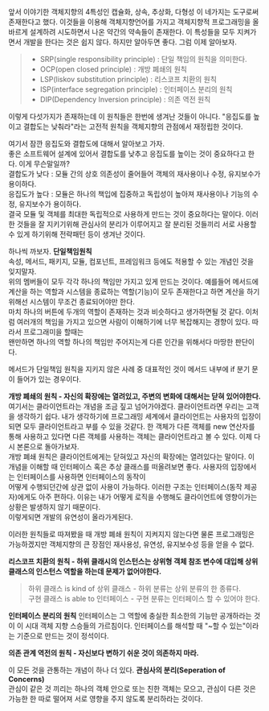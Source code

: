 앞서 이야기한 객체지향의 4특성인 캡슐화, 상속, 추상화, 다형성 이 네가지는 도구로써 존재한다고 했다. 이것들을 이용해 객체지향언어를 가지고 객체지향적 프로그래밍을 올바르게 설계하려 시도하면서 나온 
약간의 약속들이 존재한다. 이 특성들을 모두 지켜가면서 개발을 한다는 것은 쉽지 않다. 하지만 알아두면 좋다. 그럼 이제 알아보자.   

> - SRP(single responsibility principle) : 단일 책임의 원칙을 의미한다. 
> - OCP(open closed principle) : 개방 폐쇄의 원칙
> - LSP(liskov substitution principle) : 리스코프 치환의 원칙
> - ISP(interface segregation principle) : 인터페이스 분리의 원칙
> - DIP(Dependency Inversion principle) : 의존 역전 원칙

이렇게 다섯가지가 존재하는데 이 원칙들은 한번에 생겨난 것들이 아니다. "응집도를 높이고 결합도는 낮춰라"라는 고전적 원칙을 객체지향의 관점에서 재정립한 것이다.  

여기서 잠깐 응집도와 결합도에 대해서 알아보고 가자.  
좋은 소프트웨어 설계에 있어서 결합도를 낮추고 응집도를 높이는 것이 중요하다고 한다. 이게 무슨말일까?  
결합도가 낮다 : 모듈 간의 상호 의존성이 줄어들어 객체의 재사용이나 수정, 유지보수가 용이하다.  
응집도가 높다 : 모듈은 하나의 책입에 집중하고 독립성이 높아져 재사용이나 기능의 수정, 유지보수가 용이하다.  
결국 모듈 및 객체를 최대한 독립적으로 사용하게 만드는 것이 중요하다는 말이다. 이러한 것들을 잘 지키기위해 관심사의 분리가 이루어지고 잘 분리된 것들끼리 서로 사용할 수 있게 하기위해 전략패턴 등이 생겨난 것이다.  


하나씩 까보자. 
**단일책임원칙**  
속성, 메서드, 패키지, 모듈, 컴포넌트, 프레임워크 등에도 적용할 수 있는 개념인 것을 잊지말자.  
위의 멤버들이 모두 각각 하나의 책임만 가지고 있게 만드는 것이다. 예를들어 메서드에 계산을 하는 역할과 시스템을 종료하는 역할(기능)이 모두 존재한다고 하면 계산을 하기위해선 시스템이 무조건 종료되어야만 한다.  
마치 하나의 버튼에 두개의 역할이 존재하는 것과 비슷하다고 생가하면될 것 같다. 이처럼 여러개의 책임을 가지고 있으면 사람이 이해하기에 너무 복잡해지는 경향이 있다. 따라서 프로그래미을 할때는  
왠만하면 하나의 역할 하나의 책임만 주어지는게 다른 인간을 위해서다 마땅한 판단이다.   
  
  
메서드가 단일책임 원칙을 지키지 않은 사례 중 대표적인 것이 메서드 내부에 if 분기 문이 들어가 있는 경우이다.  
  
   
**개방 폐쇄의 원칙 - 자신의 확장에는 열려있고, 주변의 변화에 대해서는 닫혀 있어야한다.**  
여기서는 클라이언트라는 개념을 조금 짚고 넘어가야겠다. 클라이언트라면 우리는 고객을 생각하기 쉽다. 내가 생각하기에 프로그래밍 세계에서 클라이언트는 사용자의 입장이되면 모두 클라이언트라고 부를 수 있을 것같다. 
한 객체가 다른 객체를 new 연산자를 통해 사용하고 있다면 다른 객체를 사용하는 객체는 클라이언트라고 볼 수 있다. 이제 다시 본론으로 돌아가보자.  
개방 폐쇄 원칙은 클라이언트에게는 닫혀있고 자신의 확장에는 열려있다는 말이다. 이 개념을 이해할 때 인터페이스 혹은 추상 클래스를 떠올려보면 좋다. 사용자의 입장에서는 인터페이스를 사용하면 인터페이스의 동작이  
어떻게 수행되던간에 상관 없이 사용이 가능하다. 이러한 구조는 인터페이스(동작 제공자)에게도 아주 편하다. 이유는 내가 어떻게 로직을 수행해도 클라이언트에 영향이가는 상황은 발생하지 않기 때문이다.  
이렇게되면 개발의 유연성이 올라가게된다.

이러한 원칙들로 따져봤을 때 개방 폐쇄 원칙이 지켜지지 않는다면 물론 프로그래밍은 가능하겠지만 객체지향의 큰 장점인 재사용성, 유연성, 유지보수성 등을 얻을 수 없다.  

  
**리스코프 치환의 원칙 - 하위 클래시의 인스턴스는 상위형 객체 참조 변수에 대입해 상위 클래스의 인스턴스 역할을 하는데 문제가 없어야한다.**  
> 하위 클래스 is kind of 상위 클래스 - 하위 분류는 상위 분류의 한 종류다.  
> 구현 클래스 is able to 인터페이스 - 구현 분류는 인터페이스 할 수 있어야 한다.  


**인터페이스 분리의 원칙** 
인터페이스는 그 역할에 충실한 최소한의 기능만 공개하라는 것이 이 시대 객체 지향 스승들의 가르침이다. 인터페이스를 해석할 때 "~할 수 있는"이라는 기준으로 만드는 것이 정석이다.  
  
**의존 관계 역전의 원칙 - 자신보다 변하기 쉬운 것이 의존하지 마라.**
  
  
  
이 모든 것을 관통하는 개념이 하나 더 있다. **관심사의 분리(Seperation of Concerns)**  
관심이 같은 것 끼리는 하나의 객체 안으로 또는 친한 객체는 모으고, 관심이 다른 것은 가능한 한 따로 떨어져 서로 영향을 주지 않도록 분리하라는 것이다.  

